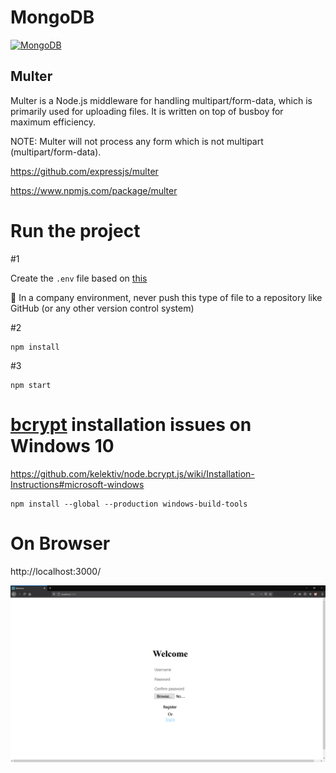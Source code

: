 # MongoDB
<a href="https://www.mongodb.com/">![MongoDB](https://img.shields.io/badge/MongoDB-The%20database%20for%20modern%20applications-brightgreen)</a>  

## Multer

Multer is a Node.js middleware for handling multipart/form-data, which is primarily used for uploading files. It is written on top of busboy for maximum efficiency.  

NOTE: Multer will not process any form which is not multipart (multipart/form-data).  

https://github.com/expressjs/multer  

https://www.npmjs.com/package/multer  

# Run the project

#1

Create the ```.env``` file based on [this](https://github.com/marcelosperalta/dci/blob/master/200820/.env)  

🚨 In a company environment, never push this type of file to a repository like GitHub (or any other version control system)  

#2

```
npm install
```

#3

```
npm start
```

# **[bcrypt](https://www.npmjs.com/package/bcrypt)** installation issues on Windows 10

https://github.com/kelektiv/node.bcrypt.js/wiki/Installation-Instructions#microsoft-windows

```
npm install --global --production windows-build-tools

```

# On Browser

http://localhost:3000/

![screenshot](./screenshot.png)